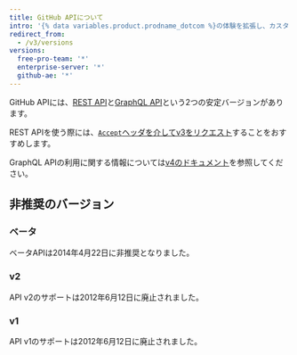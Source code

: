 ```yaml
---
title: GitHub APIについて
intro: '{% data variables.product.prodname_dotcom %}の体験を拡張し、カスタマイズするために、{% data variables.product.prodname_dotcom %}のAPIについて学んでください。'
redirect_from:
  - /v3/versions
versions:
  free-pro-team: '*'
  enterprise-server: '*'
  github-ae: '*'
---
```


GitHub APIには、[REST API](/v3/)と[GraphQL API](/v4/)という2つの安定バージョンがあります。

REST APIを使う際には、[`Accept`ヘッダを介してv3をリクエスト](/v3/media/#request-specific-version)することをおすすめします。

GraphQL APIの利用に関する情報については[v4のドキュメント](/v4/)を参照してください。

## 非推奨のバージョン

### ベータ

ベータAPIは2014年4月22日に非推奨となりました。

### v2

API v2のサポートは2012年6月12日に廃止されました。

### v1

API v1のサポートは2012年6月12日に廃止されました。
